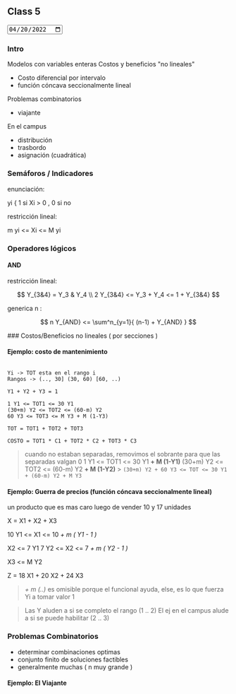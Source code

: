 ## Class 5

<input type="date" value="2022-04-20" />

### Intro

Modelos con variables enteras
Costos y beneficios "no lineales"

- Costo diferencial por intervalo
- función cóncava seccionalmente lineal

Problemas combinatorios

- viajante

En el campus

- distribución
- trasbordo
- asignación (cuadrática)

### Semáforos / Indicadores

enunciación:

yi { 1 si Xi > 0 , 0 si no

restricción lineal:

m yi <= Xi <= M yi

### Operadores lógicos

#### AND

restricción lineal:

$$
Y_{3&4} =  Y_3 & Y_4
\\
2 Y_{3&4} <= Y_3 + Y_4 <= 1 + Y_{3&4}
$$

generica n :

$$
n Y_{AND} <= \sum^n_{y=1}{ (n-1) + Y_{AND} }
$$

### Costos/Beneficios no lineales ( por secciones )

#### Ejemplo: costo de mantenimiento

```

Yi -> TOT esta en el rango i
Rangos -> (.., 30] (30, 60) [60, ..)

Y1 + Y2 + Y3 = 1

1 Y1 <= TOT1 <= 30 Y1
(30+m) Y2 <= TOT2 <= (60-m) Y2
60 Y3 <= TOT3 <= M Y3 + M (1-Y3)

TOT = TOT1 + TOT2 + TOT3

COSTO = TOT1 * C1 + TOT2 * C2 + TOT3 * C3

```

> cuando no estaban separadas, removimos el sobrante para que las separadas valgan 0
> 1 Y1 <= TOT1 <= 30 Y1 **+ M (1-Y1)**
> (30+m) Y2 <= TOT2 <= (60-m) Y2 **+ M (1-Y2)** > `(30+m) Y2 + 60 Y3 <= TOT <= 30 Y1 + (60-m) Y2 + M Y3`

#### Ejemplo: Guerra de precios (función cóncava seccionalmente lineal)

un producto que es mas caro luego de vender 10 y 17 unidades

X = X1 + X2 + X3

10 Y1 <= X1 <= 10 _+ m ( Y1 - 1 )_

X2 <= 7 Y1
7 Y2 <= X2 <= 7 _+ m ( Y2 - 1 )_

X3 <= M Y2

Z = 18 X1 + 20 X2 + 24 X3

> _+ m (..)_ es omisible porque el funcional ayuda, else, es lo que fuerza Yi a tomar valor 1

> Las Y aluden a si se completo el rango (1 .. 2)
> El ej en el campus alude a si se puede habilitar (2 .. 3)

### Problemas Combinatorios

- determinar combinaciones optimas
- conjunto finito de soluciones factibles
- generalmente muchas ( n muy grande )

#### Ejemplo: El Viajante
